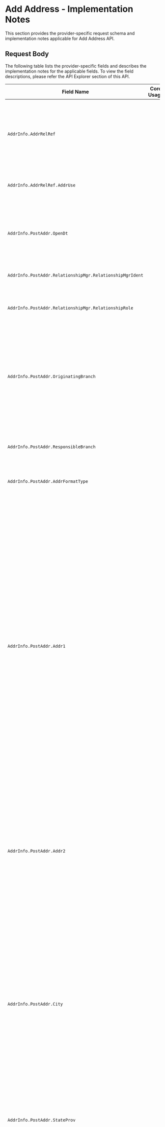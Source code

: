 # Add Address - Implementation Notes

This section provides the provider-specific request schema and implementation notes applicable for Add Address API.


<!--
type: tab
titles: Premier, Signature, Cleartouch, Precision
-->

## Request Body

 The following table lists the provider-specific fields and describes the implementation notes for the applicable fields. To view the field descriptions, please refer the API Explorer section of this API.

 <table >
            <col  />
            <col />
            <col />
            <col />
            <thead>
                <tr>
                    <th>Field Name</th>
                    <th>Core Usage</th>
                    <th>Core length</th>
                    <th>Implementation Note</th>
                </tr>
            </thead>
            <tbody>
                <tr>
                    <td><code>AddrInfo.AddrRelRef</td>
                    <td>&#160;</td>
                    <td>&#160;</td>
                    <td>This aggregate to be used if it is intended to associate new address to existing Party(s).
New address can be added to the Party as a Secondary address only.</td>
                </tr>
                <tr>
                    <td><code>AddrInfo.AddrRelRef.AddrUse</td>
                    <td>&#160;</td>
                    <td>&#160;</td>
                    <td>Identifies what new address will be used for.
Other values can be user defined.
</td>
                </tr>
                <tr>
                    <td><code>AddrInfo.PostAddr.OpenDt</td>
                    <td>&#160;</td>
                    <td>&#160;</td>
                    <td>Premier requires  date to be provided when creating new Address record.
Does not apply to Seasonal Address type.
Format YYYY-MM-DD.</td>
                </tr>
                <tr>
                    <td><code>AddrInfo.PostAddr.RelationshipMgr.RelationshipMgrIdent</td>
                    <td>&#160;</td>
                    <td>&#160;</td>
                    <td>Does not apply to Seasonal Address type.</td>
                </tr>
                <tr>
                    <td><code>AddrInfo.PostAddr.RelationshipMgr.RelationshipRole</td>
                    <td>&#160;</td>
                    <td>&#160;</td>
                    <td>Officer refers to Responsibility Code; Referral Officer refers to Referral Responsibility Code.</td>
                </tr>
                <tr>
                    <td><code>AddrInfo.PostAddr.OriginatingBranch</td>
                    <td>&#160;</td>
                    <td>&#160;</td>
                    <td>Refers to a Branch Region.
Premier requires Originating Branch to be provided when creating new Address record.
Values are user defined.

Does not apply to Seasonal Address type.</td>
                </tr>
                <tr>
                    <td><code>AddrInfo.PostAddr.ResponsibleBranch</td>
                    <td>&#160;</td>
                    <td>&#160;</td>
                    <td>Refers to Accounting Branch.

Does not apply to Seasonal Address type.</td>
                </tr>
                <tr>
                    <td><code>AddrInfo.PostAddr.AddrFormatType</td>
                    <td>&#160;</td>
                    <td>&#160;</td>
                    <td>Premier supports Label Address format.</td>
                </tr>
                <tr>
                    <td><code>AddrInfo.PostAddr.Addr1</td>
                    <td>&#160;</td>
                    <td>&#160;</td>
                    <td>Required to be provided if a new address record is being created.
Dependent on Name and Address Length Option defined under Miscellaneous specification in Premier, First Address Line can be either 30 or 40 characters long.
Name and Address Length Option values available in Premier:
"0" indicates names and addresses up to 30 characters in length can be entered.
"1" indicates names and addresses up to 40 characters in length can be entered.
"2" indicates names and addresses up to 30 characters may be entered, and that two address lines are available.
"3" indicates names and addresses up to 40 characters may be entered, and that two address lines are available.
</td>
                </tr>
                <tr>
                    <td><code>AddrInfo.PostAddr.Addr2</td>
                    <td>&#160;</td>
                    <td>&#160;</td>
                    <td>Address Line 2 is supported if enabled under Address and Name Length Option in Miscellaneous specification in Premier. Preceding also defines the length of Address Line 2, which can be either 40 or 30 characters.</td>
                </tr>
                <tr>
                    <td><code>AddrInfo.PostAddr.City</td>
                    <td>&#160;</td>
                    <td>&#160;</td>
                    <td>City' field in Premier is 20 characters (including spaces). It is recommended that the Consumer abbreviate the 'City' being sent in the EFX Request. E.g. City "Rancho Santa Margarita" exceeds 20 characters. Abbreviation "Rancho Santa Mrgrta" or "Rancho S Margarita" can be used.
Premier accepts a total length of 40 characters for City, StateProv and PostalCode appended together, including spaces.
Required to be provided.</td>
                </tr>
                <tr>
                    <td><code>AddrInfo.PostAddr.StateProv</td>
                    <td>&#160;</td>
                    <td>&#160;</td>
                    <td>Required to be provided, if country is United States.</td>
                </tr>
                <tr>
                    <td><code>AddrInfo.PostAddr.PostalCode</td>
                    <td>&#160;</td>
                    <td>&#160;</td>
                    <td>Postal Code provides information about the ZIP code, if Address is a United States address. It also provides Postal Code information, if address is a non-US address.  The format of ZIP code consists of five digits for the ZIP code, a hyphen, and four additional digits that determine a more specific location within a given ZIP code. The four additional digits are optional and when not present they are will be displayed as 0000.  Examples: 32714-1234 or 32714-0000 

Postal codes for non-US addresses are simply a  string of characters.

Required to be provided, if address country is United States.</td>
                </tr>
                <tr>
                    <td><code>AddrInfo.PostAddr.CountryCode.CountryCodeValue</td>
                    <td>&#160;</td>
                    <td>&#160;</td>
                    <td>Values are user defined.</td>
                </tr>
                <tr>
                    <td><code>AddrInfo.PostAddr.AddrType</td>
                    <td>&#160;</td>
                    <td>&#160;</td>
                    <td>Address record in Premier can have  Primary address and a Seasonal address.  Seasonal Address record can not exist as a single address record for Premier. Seasonal address is always related to a Primary Address record, therefore Seasonal address can not be created without Primary address.

Primary address type is required when creating address record. Seasonal Address is optional.
Timeframe is required for Seasonal Address Type.



</td>
                </tr>
                <tr>
                    <td><code>AddrInfo.PostAddr.TimeFrame.StartDt</td>
                    <td>&#160;</td>
                    <td>&#160;</td>
                    <td>Applicable for Seasonal Address Type only.   The Seasonal address begins on the same Start date and ends on the same End date every year, therefore Premier only stores Seasonal Address Start month and Start day. Year can be provided as 9999</td>
                </tr>
                <tr>
                    <td><code>AddrInfo.PostAddr.TimeFrame.EndDt</td>
                    <td>&#160;</td>
                    <td>&#160;</td>
                    <td>Applicable for Seasonal Address Type only.   The Seasonal address begins on the same Start date and ends on the same End date every year, therefore Premier only stores seasonal address End month and End day. Year can be provided as 9999.</td>
                </tr>
                <tr>
                    <td><code>AddrInfo.PostAddr.Retention</td>
                    <td>&#160;</td>
                    <td>&#160;</td>
                    <td>If indicated not to retain Address record, Premier automatically  deletes it when no accounts, tax addenda, or any other relationships exist for the address record.
If Retention is set to true, Address record can not be deleted. Address can be deleted only if Retention Code is false or not provided.</td>
                </tr>
                <tr>
                    <td><code>AddrInfo.PostAddr.CensusTract</td>
                    <td>&#160;</td>
                    <td>&#160;</td>
                    <td>The number assigned by the U.S. Census Bureau used to identify a geographic location.</td>
                </tr>
                <tr>
                    <td><code>AddrInfo.PostAddr.CensusBlock</td>
                    <td>&#160;</td>
                    <td>&#160;</td>
                    <td>Refers to Delivery Point. The number  assigned by the U.S. Postal Service used to uniquely identify each carrier delivery point.

If Census Block Is provided. ZipCode is expected to be provided in XXXXX-XXXX format.</td>
                </tr>
                <tr>
                    <td><code>AddrInfo.PostAddr.HandlingCode</td>
                    <td>&#160;</td>
                    <td>&#160;</td>
                    <td>Values are client-defined. Indicates special routing information for customer correspondence.</td>
                </tr>
                <tr>
                    <td><code>AddrInfo.PostAddr.HandlingCodeOption</td>
                    <td>&#160;</td>
                    <td>&#160;</td>
                    <td>Identifies the types of customer correspondence that will print handling messages, as defined by the Handling Code.</td>
                </tr>
                <tr>
                    <td><code>AddrInfo.PostAddr.MSACode</td>
                    <td>&#160;</td>
                    <td>&#160;</td>
                    <td>Code that identifies a Metropolitan Statistical Area for postal delivery purposes.</td>
                </tr>
            </tbody>
        </table>


<!-- type: tab -->


## Request Body

 The following table lists the provider-specific fields and describes the implementation notes for the applicable fields. To view the field descriptions, please refer the API Explorer section of this API.

 <table >
            <col />
            <col />
            <col />
            <col />
            <thead>
                <tr>
                    <th>Field Name</th>
                    <th>Core Usage</th>
                    <th>Core length</th>
                    <th>Implementation Note</th>
                </tr>
            </thead>
            <tbody>
                <tr>
                    <td><code>PartyAddrRelInfo</td>
                    <td>&#160;</td>
                    <td>&#160;</td>
                    <td>To add an alternate address for a Party (Customer), use PartyAddrRelInfo aggregate. 
Signature supports only one Secondary/ Seasonal address for a Party.
</td>
                </tr>
                <tr>
                    <td><code>PartyAddrRelInfo.PartyRef.PartyKeys.PartyId</td>
                    <td>&#160;</td>
                    <td>&#160;</td>
                    <td>Refers to Customer Permanent Identifier. </td>
                </tr>
                <tr>
                    <td><code>AcctAddrRelInfo.AcctRef.AcctKeys.CardKeys</td>
                    <td>&#160;</td>
                    <td>&#160;</td>
                    <td>To add address for a Card, use AcctAddrRelInfo/AcctRef/AcctKeys/CardKeys aggregate. Signature supports only one Secondary/ Seasonal address for a Card. 
</td>
                </tr>
                <tr>
                    <td><code>AcctAddrRelInfo.AcctRef.AcctKeys.CardKeys.CardId</td>
                    <td>&#160;</td>
                    <td>&#160;</td>
                    <td>Card Id includes the ISO and Card Number. PAN (Primary Account Number) which is a maximum of 19 digits in Signature.
</td>
                </tr>
                <tr>
                    <td><code>AcctAddrRelInfo.AcctRef.AcctKeys.CardKeys.CardSeqNum</td>
                    <td>&#160;</td>
                    <td>&#160;</td>
                    <td>Refers to a Member Number. Member number is a one-digit number and it identifies multiple cards for different customers (for example, a wife’s card might have a 1 following it and the husband’s card might have a 2 following it to differentiate the cards). Only to be provided if Member Number functionality is  supported by Financial Institution. </td>
                </tr>
                <tr>
                    <td><code>AddrInfo.PostAddr.ApartmentNum</td>
                    <td>&#160;</td>
                    <td>&#160;</td>
                    <td>Field is used when the address format type is Parsed and the client application is NOT using the Standardized address format. 

Signature supports only 15 characters. 

At least one element of a parsed address is required when address format type is Parsed. 
</td>
                </tr>
                <tr>
                    <td><code>AddrInfo.PostAddr.ApartmentNumType</td>
                    <td>&#160;</td>
                    <td>&#160;</td>
                    <td>Field is used when the address format type is Parsed and the client application is NOT using the Standardized address format.  

This field is used to identify contents of Apt Number field . It would appear before Apt Number in the printed address. 

</td>
                </tr>
                <tr>
                    <td><code>AddrInfo.PostAddr.HouseNum</td>
                    <td>&#160;</td>
                    <td>&#160;</td>
                    <td>Field is used when the address format type is Parsed and the client application is NOT using the Standardized address format. 

Signature supports only 10 characters. 

At least one element of a parsed address is required when address format type is Parsed.


</td>
                </tr>
                <tr>
                    <td><code>AddrInfo.PostAddr.Street</td>
                    <td>&#160;</td>
                    <td>&#160;</td>
                    <td>Field is used when the address format type is Parsed and the client application is NOT using the Standardized address format. 

At least one element of a parsed address is required when address format type is Parsed.

Client application should send a value in either  POBox field or the Street field but not both.   

</td>
                </tr>
                <tr>
                    <td><code>AddrInfo.PostAddr.AddrDefinedData.DataIdent</td>
                    <td>&#160;</td>
                    <td>&#160;</td>
                    <td>Field is used when the address format type is Parsed.

Refers to the Identifier of the Optional Information. This new tag will be used to identify contents of Optional Information Line.  Based selection an abbreviation could appear before the Optional Information. This field will appear above the recipient line in the printed address. 



</td>
                </tr>
                <tr>
                    <td><code>AddrInfo.PostAddr.AddrDefinedData.Value</td>
                    <td>&#160;</td>
                    <td>&#160;</td>
                    <td>Field is used when the address format type is Parsed.

Refers to Optional Information Field. 
</td>
                </tr>
                <tr>
                    <td><code>AddrInfo.PostAddr.District</td>
                    <td>&#160;</td>
                    <td>&#160;</td>
                    <td>Field is used when the address format type is Parsed. At least one element of a parsed address is required when address format type is Parsed.

Signature supports only 24 characters.</td>
                </tr>
                <tr>
                    <td><code>AddrInfo.PostAddr.MilitaryRegion</td>
                    <td>&#160;</td>
                    <td>&#160;</td>
                    <td>Field is used when the address format type is Parsed.

For a Military address, this field should be used instead of the State or City fields. </td>
                </tr>
                <tr>
                    <td><code>AddrInfo.PostAddr.POBox</td>
                    <td>&#160;</td>
                    <td>&#160;</td>
                    <td>Field is used when the address format type is Parsed.

Refers to PO Box Number. Client application should send a value in either  POBox field or the Street field but not both.  

Post Office Box addresses are output as PO BOX NNNNNN in the printed address.

</td>
                </tr>
                <tr>
                    <td><code>AddrInfo.PostAddr.RevertToPartyAddr</td>
                    <td>&#160;</td>
                    <td>&#160;</td>
                    <td>Refers to Revert to Primary customer address flag (that is Revert customer N/A field in Signature) and is only valid for the Account level alternate address, that is when the AddressIdent = 'Alternate' for an account. 

Client application should not send this field as 'true' when the address type is Seasonal OR when the address type is Secondary and Time Frame (Start date and End date) is not provided in the request. 



</td>
                </tr>
                <tr>
                    <td><code>AddrInfo.UpdateContactCode</td>
                    <td>&#160;</td>
                    <td>&#160;</td>
                    <td>Refers to the Update customer contact flag.
 
When adding and alternate address in Parsed format, Signature supports option to update last contact date to the current system date for the Party. 
If value of 'Party' is sent in this field, then the Party's last contact date will be updated. 
If value of 'None' is sent in this field, then the last contact date will not be updated for the Party. 
If no value is sent in this field, then Signature updates the last contact date for Party. 
</td>
                </tr>
                <tr>
                    <td><code>AddrStatusRec.AddrKeys.PartyKeys.PartyId</td>
                    <td>&#160;</td>
                    <td>&#160;</td>
                    <td>Refers to Customer permanent identifier. </td>
                </tr>
                <tr>
                    <td><code>AddrStatusRec.AddrKeys.AcctKeys.CardKeys.CardId</td>
                    <td>&#160;</td>
                    <td>&#160;</td>
                    <td>Card Id includes the ISO and Card Number. PAN (Primary Account Number) which is a maximum of 19 digits in Signature.
</td>
                </tr>
                <tr>
                    <td><code>AddrStatusRec.AddrKeys.AcctKeys.CardKeys.CardSeqNum</td>
                    <td>&#160;</td>
                    <td>&#160;</td>
                    <td>Refers to a Member Number. Will be present only if Member Number functionality is  supported by Financial Institution.
</td>
                </tr>
                <tr>
                    <td><code>AddrStatusRec.AddrKeys.AddressIdent</td>
                    <td>&#160;</td>
                    <td>&#160;</td>
                    <td>Refers to Alternate address type in Signature. 

Card and Safe deposit box valid values: 
Alternate

DDA, SDA, and CDA valid values: 
Alternate
Government
LegalTitle
Check
StatementPrimary
StatementAdditional1...5

RPA DDA accounts (formerly CAMPlus) valid additional statement values:
RPAStatementAddtl1...5 
RPAStatementAddtl

LOAN valid values:
Alternate
Government
LegalTitle
StatementPrimary
StatementAdditional1...5

For Party, this field does not apply. 






</td>
                </tr>
            </tbody>
        </table>


<!-- type: tab -->

## Request Body

 The following table lists the provider-specific fields and describes the implementation notes for the applicable fields. To view the field descriptions, please refer the API Explorer section of this API.

 <table>
            <col />
            <col />
            <col />
            <col />
            <thead>
                <tr>
                    <th>Field Name</th>
                    <th>Core Usage</th>
                    <th>Core length</th>
                    <th>Implementation Note</th>
                </tr>
            </thead>
            <tbody>
                <tr>
                    <td><code>AcctAddrRelInfo.AcctRef.AcctKeys</td>
                    <td>&#160;</td>
                    <td>&#160;</td>
                    <td>Either the party keys or the account keys  (not both) should be included in the request. </td>
                </tr>
                <tr>
                    <td><code>AcctAddrRelInfo.AcctRef.AcctKeys.AcctId</td>
                    <td>&#160;</td>
                    <td>&#160;</td>
                    <td>First occurrence will be for Primary Account and additional occurence will be for other Linked Accounts.</td>
                </tr>
                <tr>
                    <td><code>AcctAddrRelInfo.AcctRef.AcctKeys.AcctType</td>
                    <td>&#160;</td>
                    <td>&#160;</td>
                    <td>First occurrence will be for Primary Account and additional occurence will be for other Linked Accounts. 
Commercial loans are not supported for this service. </td>
                </tr>
                <tr>
                    <td><code>AddrInfo.PostAddr.AddrUse</td>
                    <td>&#160;</td>
                    <td>&#160;</td>
                    <td>Address Use is not required for Seasonal addresses. 
</td>
                </tr>
                <tr>
                    <td><code>AddrInfo.PostAddr.County</td>
                    <td>&#160;</td>
                    <td>&#160;</td>
                    <td>Refers to 3 digit County code in Cleartouch. </td>
                </tr>
                <tr>
                    <td><code>AddrInfo.PostAddr.PhoneNum</td>
                    <td>&#160;</td>
                    <td>&#160;</td>
                    <td>The Phone number aggregate is only applicable to Seasonal addresses and is required by Cleartouch when the address type is Seasonal. 
</td>
                </tr>
                <tr>
                    <td><code>AddrInfo.PostAddr.PhoneNum.Phone</td>
                    <td>&#160;</td>
                    <td>&#160;</td>
                    <td>Cleartouch does not support International phone number or Phone Extension in this service. 

EFX Phone field follows format:
+IntlDialCode-AreaCode-PhoneNum
Client application must send the phone number in the above format. 
E.g. 

+1-800-5551212

</td>
                </tr>
            </tbody>
        </table>


<!-- type: tab -->

## Request Body

 The following table lists the provider-specific fields and describes the implementation notes for the applicable fields. To view the field descriptions, please refer the API Explorer section of this API.

 <table>
            <col />
            <col />
            <col />
            <col />
            <thead>
                <tr>
                    <th>Field Name</th>
                    <th>Core Usage</th>
                    <th>Core length</th>
                    <th>Implementation Note</th>
                </tr>
            </thead>
            <tbody>
                <tr>
                    <td><code>AddrInfo.PostAddr.AddressIdent</code>
                    </td>
                    <td>&#160;</td>
                    <td>&#160;</td>
                    <td>Required by Precision. Refers to Alternate Address Code. Use this field to identify a new alternate address. Send a unique AddressIdent value (1-99) for each alternate address. The  AddressIdent values do not have to be sequential.
					</td>
                </tr>
                <tr>
                    <td><code>AddrInfo.PostAddr.FullName1</code>
                    </td>
                    <td>&#160;</td>
                    <td>&#160;</td>
                    <td>This field would replace Addr2 in future releases. Refers to Name/Addres line in Precision. This line prints below the name and above the  Mailing Address (Addr1) on Precision correspondence. This line is optional. Precision accepts up to 40 characters. 
						Client application should only send either (not both) FullName1 or Addr2 field in a single ESF request. 
					</td>
                </tr>
                <tr>
                    <td><code>AddrInfo.PostAddr.ExpDt</code>
                    </td>
                    <td>&#160;</td>
                    <td>&#160;</td>
                    <td>Requried when PostAddr TimeFrame is sent. Date the alternate address' schedule expires.</td>
                </tr>
                <tr>
                    <td><code>AddrInfo.PostAddr.ContactMethod</code>
                    </td>
                    <td>&#160;</td>
                    <td>&#160;</td>
                    <td>Refers to Address Change. Method used to notify the Financial Institution of the address change. Values are client-defined.</td>
                </tr>
                <tr>
                    <td><code>AddrInfo.PostAddr.Comment</code>
                    </td>
                    <td>&#160;</td>
                    <td>&#160;</td>
                    <td>Comments about the address. Up to 25 characters.</td>
                </tr>
                <tr>
                    <td><code>AddrInfo.PostAddr.PhoneNum.PhoneIdent</code>
                    </td>
                    <td>&#160;</td>
                    <td>&#160;</td>
                    <td>Applies only to Secondary addresses. Phone sequence that identifies which of the customer's phone numbers to use for the Secondary address. Phone record must already exist for the customer.</td>
                </tr>
            </tbody>
        </table>


<!-- type: tab-end -->

---   
